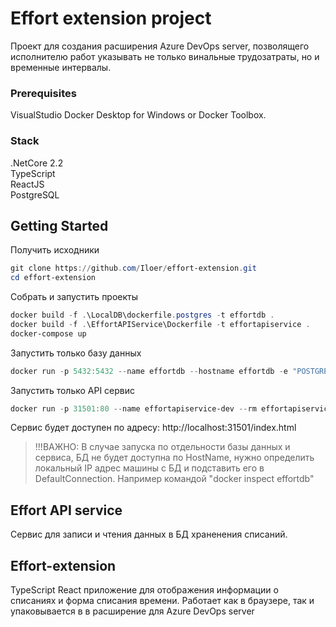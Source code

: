 # Effort extension project

Проект для создания расширения Azure DevOps server, позволящего исполнителю работ указывать не только винальные трудозатраты, но и временные интервалы.
### Prerequisites
VisualStudio
Docker Desktop for Windows or Docker Toolbox.

### Stack
.NetCore 2.2  
TypeScript  
ReactJS  
PostgreSQL  

## Getting Started
Получить исходники
```powershell
git clone https://github.com/Iloer/effort-extension.git
cd effort-extension
```

Собрать и запустить проекты
```powershell
docker build -f .\LocalDB\dockerfile.postgres -t effortdb .
docker build -f .\EffortAPIService\Dockerfile -t effortapiservice .
docker-compose up
```

Запустить только базу данных
```powershell
docker run -p 5432:5432 --name effortdb --hostname effortdb -e "POSTGRES_PASSWORD=postgres" -d effortdb
```

Запустить только API сервис
```powershell
docker run -p 31501:80 --name effortapiservice-dev --rm effortapiservice -e "ConnectionStrings:DefaultConnection=Host=effortdb;Port=5432;Database=postgres;Username=postgres;Password=postgres"
```
Сервис будет доступен по адресу: http://localhost:31501/index.html

> !!!ВАЖНО: В случае запуска по отдельности базы данных и сервиса, БД не будет доступна по HostName, нужно определить локальный IP адрес машины с БД и подставить его в DefaultConnection. Например командой "docker inspect effortdb"


## Effort API service
Сервис для записи и чтения данных в БД храненения списаний.

## Effort-extension
TypeScript React приложение для отображения информации о списаниях и форма списания времени.
Работает как в браузере, так и упаковывается в в расширение для Azure DevOps server
